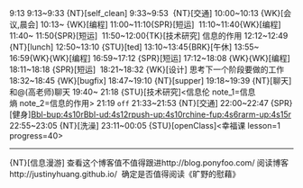
9:13
9:13~9:33 {NT}[self_clean]
9:33~9:53  {NT}[交通]
10:00~10:13 {WK}[会议,晨会]
10:13~ {WK}[编程]<WAUP>
11:00~11:10{SPR}[短运] 
11:10~11:40{WK}[编程]<WAUP>
11:40~ 11:50{SPR}[短运] 
11:50~12:00{TK}[技术研究] 信息的作用
12:12~12:49 {NT}[lunch]
12:50~13:10 {STU}[ted]
13:10~13:45{BRK}[午休]
13:55~ 16:59{WK}{WK}[编程]<WAUP>
16:59~17:12 {SPR}[短运]
17:12~18:08 {WK}{WK}[编程]<WAUP>
18:11~18:18 {SPR}[短运] 
18:21~18:32 {WK}[设计]<life-time-tracker> 思考下一个阶段要做的工作
18:32~18:45 {WK}[bugfix]<life-time-tracker>
18:47~19:10 {NT}[supper]
19:18~19:39 {NT}[聊天] 和@(高老师)聊天
19:40~ 21:18 {STU}[技术研究]<信息伦 note_1=信息熵 note_2=信息的作用>
21:19 `off`
21:33~21:53 {NT}[交通]
22:00~22:47 {SPR}[健身]<Bbl-bup:4s10r><Bbl-ud:4s12r><push-up:4s10r><chine-fup:4s6r><arm-up:4s15r>
22:55~23:05 {NT}[洗澡]
23:11~00:05 {STU}[openClass]<幸福课 lesson=1 progress=40>





-----------------------------

{NT}[信息漫游] 查看这个博客值不值得跟进http://blog.ponyfoo.com/ 阅读博客http://justinyhuang.github.io/  确定是否值得阅读《旷野的慰藉》

